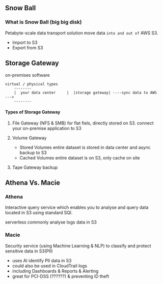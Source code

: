 ## Snow Ball

### What is Snow Ball (big big disk)
Petabyte-scale data transport solution move data `into and out of` AWS S3.

* Import to S3
* Export from S3


## Storage Gateway

on-premises software


```
virtual / physical types
    --------
    |  your data center     |  |storage gateway| ----sync data to AWS ---> 
    --------
```

#### Types of Storage Gateway

1. File Gateway (NFS & SMB)
    for flat fiels, directly stored on S3.
connect your on-premise application to S3

2. Volume Gateway 
   * Stored Volumes
    entire dataset is stored in data center and async backup to S3
   * Cached Volumes
    entire dataset is on S3, only cache on site
3. Tape Gateway
backup

## Athena Vs. Macie

### Athena
Interactive query service which enables you to analyse
and query data located in S3 using standard SQl.

serverless
commonly analyse logs data in S3

### Macie
Security service (using Machine Learning & NLP) to classify 
and protect sensitive data in S3(PII)

* uses AI identify PII data in S3
* could also be used in CloudTrail logs
* including Dashboards & Reports & Alerting
* great for PCI-DSS (??????) & preventing ID theft

